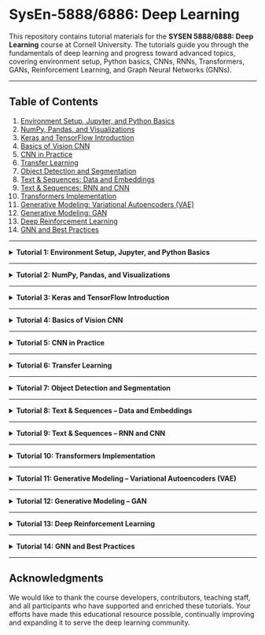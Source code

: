 # SysEn-5888/6886: Deep Learning

This repository contains tutorial materials for the **SYSEN 5888/6888: Deep Learning** course at Cornell University. The tutorials guide you through the fundamentals of deep learning and progress toward advanced topics, covering environment setup, Python basics, CNNs, RNNs, Transformers, GANs, Reinforcement Learning, and Graph Neural Networks (GNNs).

---

## Table of Contents

1. [Environment Setup, Jupyter, and Python Basics](#tutorial-1)
2. [NumPy, Pandas, and Visualizations](#tutorial-2)
3. [Keras and TensorFlow Introduction](#tutorial-3)
4. [Basics of Vision CNN](#tutorial-4)
5. [CNN in Practice](#tutorial-5)
6. [Transfer Learning](#tutorial-6)
7. [Object Detection and Segmentation](#tutorial-7)
8. [Text & Sequences: Data and Embeddings](#tutorial-8)
9. [Text & Sequences: RNN and CNN](#tutorial-9)
10. [Transformers Implementation](#tutorial-10)
11. [Generative Modeling: Variational Autoencoders (VAE)](#tutorial-11)
12. [Generative Modeling: GAN](#tutorial-12)
13. [Deep Reinforcement Learning](#tutorial-13)
14. [GNN and Best Practices](#tutorial-14)

---

<a id="tutorial-1"></a>
<details>
<summary><b>Tutorial 1: Environment Setup, Jupyter, and Python Basics</b></summary>

- **Notebook:** [Tutorial #1 - Jupyter Overview and Python Basics](./tutorials/Tutorial%231%20Jupyter%20Overview%20and%20Python%20Basics.ipynb)  
- **Slides:** [Tutorial #1 - Environment Setup](./tutorials/Tutorial%231%20Environment%20Setup.pptx)

Learn how to set up your environment with Python 3.8 and Jupyter via the Anaconda distribution. This tutorial also covers Python fundamentals and introduces the Jupyter Notebook interface.

<p align="center">
  <img src="./img/Picture1.png" width="500" alt="Environment Setup and Python Basics">
</p>
</details>

---

<a id="tutorial-2"></a>
<details>
<summary><b>Tutorial 2: NumPy, Pandas, and Visualizations</b></summary>

- **Notebook:** [Tutorial #2 - NumPy, Pandas, Visualizations](./Tutorial%232-NumPy%2C%20Pandas%2C%20Visualizations%20.ipynb)

Explore NumPy for array operations, Pandas for data manipulation, and various Python libraries for data visualization. These skills are essential for data preprocessing and exploratory data analysis.

<p align="center">
  <img src="./img/Picture2.png" width="500" alt="NumPy, Pandas, Visualizations">
</p>
</details>

---

<a id="tutorial-3"></a>
<details>
<summary><b>Tutorial 3: Keras and TensorFlow Introduction</b></summary>

- **Notebook:** [Tutorial #3 - Keras and TensorFlow Introduction](./Tutorial%233-%20Keras%20and%20Tensorflow%20Introduction.ipynb)

Get started with TensorFlow (version 2.5.0) and its high-level API, Keras. This tutorial covers installation, environment configuration, and training your first simple neural network.

<p align="center">
  <img src="./img/Picture3.png" width="500" alt="Keras and TensorFlow Introduction">
</p>
</details>

---

<a id="tutorial-4"></a>
<details>
<summary><b>Tutorial 4: Basics of Vision CNN</b></summary>

- **Notebook:** [Tutorial #4 - Basics of Vision CNN](./Tutorial%234-%20Basics%20of%20Vision%20CNN.ipynb)

Dive into Convolutional Neural Networks (CNNs) for computer vision tasks. Understand convolutional layers and build a model to classify handwritten digits from the MNIST dataset.

<p align="center">
  <img src="./img/Picture4.png" width="500" alt="Basics of Vision CNN">
</p>
</details>

---

<a id="tutorial-5"></a>
<details>
<summary><b>Tutorial 5: CNN in Practice</b></summary>

- **Notebook:** [Tutorial #5 - CNN in Practice](./Tutorial%235-%20CNN%20in%20Practice.ipynb)

Learn about more advanced CNN architectures and practical techniques. Improve model performance using deeper architectures, various optimization techniques, and best practices.

<p align="center">
  <img src="./img/Picture5.png" width="500" alt="CNN in Practice">
</p>
</details>

---

<a id="tutorial-6"></a>
<details>
<summary><b>Tutorial 6: Transfer Learning</b></summary>

- **Notebook:** [Tutorial #6 - Transfer Learning](./Tutorial%236-%20Transfer%20learning.ipynb)

Leverage pre-trained models to solve new tasks. Learn how to fine-tune models and use TensorFlow Hub to quickly adapt learned representations for your specific problems.

<p align="center">
  <img src="./img/Picture6.png" width="500" alt="Transfer Learning">
</p>
</details>

---

<a id="tutorial-7"></a>
<details>
<summary><b>Tutorial 7: Object Detection and Segmentation</b></summary>

- **Notebook:** [Tutorial #7 - Object Detection and Segmentation](./Tutorial%237-%20Object%20detection%20and%20Segmentation.ipynb)

Discover how to detect objects in images using YOLOv3 and gain insights into image segmentation techniques.

<p align="center">
  <img src="./img/Picture7.jpg" width="500" alt="Object Detection and Segmentation">
</p>
</details>

---

<a id="tutorial-8"></a>
<details>
<summary><b>Tutorial 8: Text & Sequences – Data and Embeddings</b></summary>

- **Notebook:** [Tutorial #8 - Text and Sequences Working with Data](./Tutorial%238-Text%20and%20Sequences%20Working%20with%20Data.ipynb)

Get started with Natural Language Processing (NLP). Learn about text vectorization, skip-gram models, negative sampling, Bag-of-Words, and Word2Vec embeddings to handle text data.

<p align="center">
  <img src="./img/Picture8.png" width="500" alt="Text & Sequences - Data and Embeddings">
</p>
</details>

---

<a id="tutorial-9"></a>
<details>
<summary><b>Tutorial 9: Text & Sequences – RNN and CNN</b></summary>

- **Notebook:** [Tutorial #9 - Text and Sequences RNN and CNN](./Tutorial%239%20-%20Text%20and%20sequences%20RNN%20and%20CNN.ipynb)

Apply Recurrent Neural Networks (RNNs) and CNNs to text classification tasks. Train models for sentiment analysis using the IMDB dataset and understand how RNNs and CNNs capture linguistic patterns.

<p align="center">
  <img src="./img/Picture9.png" width="500" alt="Text & Sequences - RNN and CNN">
</p>
</details>

---

<a id="tutorial-10"></a>
<details>
<summary><b>Tutorial 10: Transformers Implementation</b></summary>

- **Notebook:** [Tutorial #10 - Transformers Implementation](./Tutorial%2310-%20Transformers%20Implementation.ipynb)

Learn the Transformer architecture for sequence-to-sequence tasks. Implement a Transformer model to translate Spanish to English and understand the underlying attention mechanisms.

<p align="center">
  <img src="./img/Picture10.png" width="500" alt="Transformers Implementation">
</p>
</details>

---

<a id="tutorial-11"></a>
<details>
<summary><b>Tutorial 11: Generative Modeling – Variational Autoencoders (VAE)</b></summary>

- **Notebook:** [Tutorial #11 - Generative Modeling VAE](./Tutorial%2311-%20Generative%20Modeling%20VAE.ipynb)

Explore Variational Autoencoders (VAEs) for generative modeling. Build basic convolutional autoencoders and VAEs to generate new samples from learned latent representations.

<p align="center">
  <img src="./img/Picture11.png" width="500" alt="Generative Modeling - VAE">
</p>
</details>

---

<a id="tutorial-12"></a>
<details>
<summary><b>Tutorial 12: Generative Modeling – GAN</b></summary>

- **Notebook:** [Tutorial #12 - Generative Modeling GAN](./Tutorial%2312-%20Generative%20Modeling%20GAN.ipynb)

Delve into Generative Adversarial Networks (GANs). Train models to generate handwritten digits, perform image-to-image translation with conditional GANs, and translate images without paired datasets using CycleGAN.

<p align="center">
  <img src="./img/Picture12.png" width="500" alt="Generative Modeling - GAN">
</p>
</details>

---

<a id="tutorial-13"></a>
<details>
<summary><b>Tutorial 13: Deep Reinforcement Learning</b></summary>

- **Notebook:** [Tutorial #13 - Deep Reinforcement Learning](./Tutorial%2313-%20%20Deep%20Reinforcement%20Learning.ipynb)

Practice reinforcement learning with deep methods. Implement actor-critic approaches for the CartPole environment and apply Deep Deterministic Policy Gradient (DDPG) to the inverted pendulum control problem.

<p align="center">
  <img src="./img/Picture13.png" width="500" alt="Deep Reinforcement Learning">
</p>
</details>

---

<a id="tutorial-14"></a>
<details>
<summary><b>Tutorial 14: GNN and Best Practices</b></summary>

- **Notebook:** [Tutorial #14 - GNN and Best Practices](./Tutorial%2314-%20%20GNN%20and%20Best%20Practices.ipynb)

Explore Graph Neural Networks (GNNs) using the Spektral library. Review deep learning best practices, including the Keras Functional API, callbacks, TensorBoard, hyperparameter optimization, model ensembling, multi-GPU, distributed training, and deploying training with TensorFlow Cloud.

<p align="center">
  <img src="./img/Picture14.png" width="500" alt="GNN and Best Practices">
</p>
</details>

---

## Acknowledgments

We would like to thank the course developers, contributors, teaching staff, and all participants who have supported and enriched these tutorials. Your efforts have made this educational resource possible, continually improving and expanding it to serve the deep learning community.
